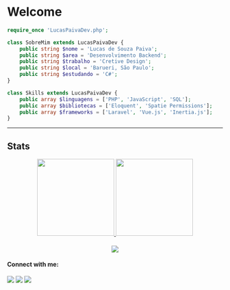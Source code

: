 # Welcome
```php
require_once 'LucasPaivaDev.php';

class SobreMim extends LucasPaivaDev {
    public string $nome = 'Lucas de Souza Paiva';
    public string $area = 'Desenvolvimento Backend';
    public string $trabalho = 'Cretive Design';
    public string $local = 'Barueri, São Paulo';
    public string $estudando = 'C#';
}

class Skills extends LucasPaivaDev {
    public array $linguagens = ['PHP', 'JavaScript', 'SQL'];
    public array $bibliotecas = ['Eloquent', 'Spatie Permissions'];
    public array $frameworks = ['Laravel', 'Vue.js', 'Inertia.js'];
}
```
---

## Stats
<div align="center">
  <a href="https://github.com/LucasPaivaDev">
    <img height="180vh" src="https://github-readme-stats.vercel.app/api?username=LucasPaivaDev&show_icons=true&theme=dracula&include_all_commits=true&count_private=false"/>
    <img height="180vw" src="https://github-readme-stats.vercel.app/api/top-langs/?username=LucasPaivaDev&layout=compact&langs_count=7&theme=dracula"/>
  </a>
</div>

####
<div align="center">
  <img src="https://github-profile-trophy.vercel.app/?username=LucasPaivaDev&row=1&column=6&theme=dracula&margin-w=15&margin-h=15"/>
</div>

#### Connect with me:

<a href="https://www.instagram.com/eu_opaiva" target="_blank"><img src="https://img.shields.io/badge/-Instagram-%23E4405F?style=for-the-badge&logo=instagram&logoColor=white" target="_blank"></a>
<a href ="mailto:paiva.lucas09@hotmail.com"><img src="https://img.shields.io/badge/Gmail-D14836?style=for-the-badge&logo=gmail&logoColor=white" target="_blank"></a>
<a href="https://www.linkedin.com/in/lucas-de-souza-paiva-592944215" target="_blank"><img src="https://img.shields.io/badge/-LinkedIn-%230077B5?style=for-the-badge&logo=linkedin&logoColor=white" target="_blank"></a>

